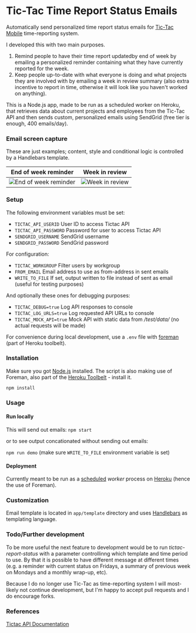 Tic-Tac Time Report Status Emails
=================================

Automatically send personalized time report status emails for [Tic-Tac Mobile](http://tictacmobile.com/) time-reporting system.

I developed this with two main purposes.

1. Remind people to have their time report updatedby end of week by emailing a personalized reminder containing what they have currently reported for the week.
2. Keep people up-to-date with what everyone is doing and what projects they are involved with by emailing a week in review summary (also extra incentive to report in time, otherwise it will look like you haven't worked on anything).

This is a Node.js app, made to be run as a scheduled worker on Heroku, that retrieves data about current projects and employees from the Tic-Tac API and then sends custom, personalized emails using SendGrid (free tier is enough, 400 emails/day).

### Email screen capture

These are just examples; content, style and conditional logic is controlled by a Handlebars template.

| End of week reminder | Week in review |
| ------------- | ------------- |
| ![End of week reminder](http://stpe.github.io/tictac-report-status/tictac-status-report-friday.png) | ![Week in review](http://stpe.github.io/tictac-report-status/tictac-status-report-week-in-review.png) |

### Setup

The following environment variables must be set:

* ``TICTAC_API_USERID`` User ID to access Tictac API
* ``TICTAC_API_PASSWORD`` Password for user to access Tictac API
* ``SENDGRID_USERNAME`` SendGrid username
* ``SENDGRID_PASSWORD`` SendGrid password

For configuration:

* ``TICTAC_WORKGROUP`` Filter users by workgroup
* ``FROM_EMAIL`` Email address to use as from-address in sent emails
* ``WRITE_TO_FILE`` If set, output written to file instead of sent as email (useful for testing purposes)

And optionally these ones for debugging purposes:

* ``TICTAC_DEBUG=true`` Log API responses to console
* ``TICTAC_LOG_URLS=true`` Log requested API URLs to console
* ``TICTAC_MOCK_API=true`` Mock API with static data from */test/data/* (no actual requests will be made)

For convenience during local development, use a ``.env`` file with [foreman](https://www.npmjs.org/package/foreman) (part of Heroku toolbelt).

### Installation

Make sure you got [Node.js](https://nodejs.org/) installed. The script is also making use of Foreman, also part of the [Heroku Toolbelt](https://toolbelt.heroku.com/) - install it.

`npm install`

### Usage

#### Run locally

This will send out emails: `npm start`

or to see output concationated without sending out emails:

`npm run demo` (make sure `WRITE_TO_FILE` environment variable is set)

#### Deployment

Currently meant to be run as a [scheduled](https://devcenter.heroku.com/articles/scheduler) *worker* process on [Heroku](https://www.heroku.com) (hence the use of Foreman).

### Customization

Email template is located in `app/template` directory and uses [Handlebars](http://handlebarsjs.com/) as templating language.

### Todo/Further development

To be more useful the next feature to development would be to run *tictac-report-status* with a parameter controllinng which template and time period to use. By that it is possible to have different message at different times (e.g. a reminder with current status on Fridays, a summary of previous week on Mondays and a monthly wrap-up, etc).

Because I do no longer use Tic-Tac as time-reporting system I will most-likely not continue development, but I'm happy to accept pull requests and I do encourage forks.

### References

[Tictac API Documentation](http://www.tictacmobile.com/webservice/rest/)
